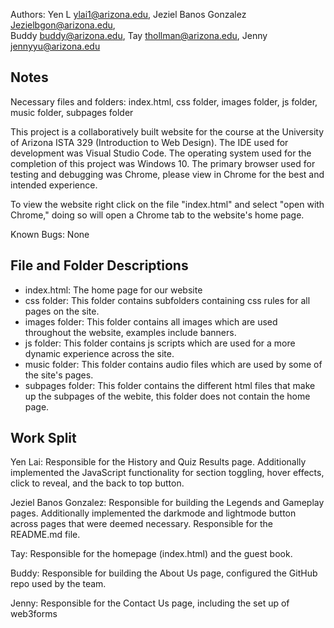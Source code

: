 
Authors:
Yen L [ylai1@arizona.edu](mailto:ylai1@arizona.edu), 
Jeziel Banos Gonzalez [Jezielbgon@arizona.edu](mailto:jezielbgon@arizona.edu),  
Buddy [buddy@arizona.edu](buddy@arizona.edu), 
Tay [thollman@arizona.edu](mailto:thollman@arizona.edu),
Jenny [jennyyu@arizona.edu](mailto:jennyyu@arizona.edu)

## Notes

Necessary files and folders: index.html, css folder, images folder, js folder, music folder, subpages folder

This project is a collaboratively built website for the course at the University of Arizona ISTA 329 (Introduction to Web Design). The IDE used for development was Visual Studio Code. The operating system used for the completion of this project was Windows 10. The primary browser used for testing and debugging was Chrome, please view in Chrome for the best and intended experience. 

To view the website right click on the file "index.html" and select "open with Chrome," doing so will open a Chrome tab to the website's home page.  

Known Bugs: None

## File and Folder Descriptions

* index.html: The home page for our website
* css folder: This folder contains subfolders containing css rules for all pages on the site.
* images folder: This folder contains all images which are used throughout the website, examples include banners.
* js folder: This folder contains js scripts which are used for a more dynamic experience across the site.
* music folder: This folder contains audio files which are used by some of the site's pages.
* subpages folder: This folder contains the different html files that make up the subpages of the webite, this folder does not contain the home page.

## Work Split

Yen Lai: Responsible for the History and Quiz Results page. Additionally implemented the JavaScript functionality for section toggling, hover effects, click to reveal, and the back to top button.

Jeziel Banos Gonzalez: Responsible for building the Legends and Gameplay pages. Additionally implemented the darkmode and lightmode button across pages that were deemed necessary. Responsible for the README.md file.

Tay: Responsible for the homepage (index.html) and the guest book.

Buddy: Responsible for building the About Us page, configured the GitHub repo used by the team.

Jenny: Responsible for the Contact Us page, including the set up of web3forms


